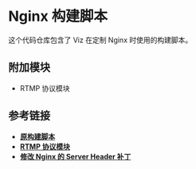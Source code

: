 # Nginx 构建脚本

这个代码仓库包含了 Viz 在定制 Nginx 时使用的构建脚本。

## 附加模块

* RTMP 协议模块

## 参考链接

* **[原构建脚本](https://gist.github.com/Belphemur/3c022598919e6a1788fc#file-build_nginx-sh)**
* **[RTMP 协议模块](https://github.com/arut/nginx-rtmp-module)**
* **[修改 Nginx 的 Server Header 补丁](http://serverfault.com/questions/214242/can-i-hide-all-server-os-info)**
